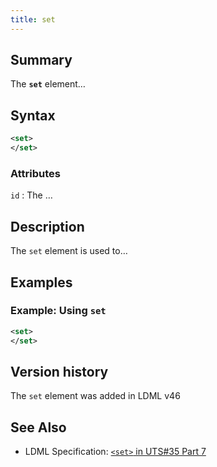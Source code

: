 ```yaml
---
title: set
---
```


## Summary

The **`set`** element…

## Syntax

```xml
<set>
</set>
```

### Attributes

`id`
:   The …

## Description

The `set` element is used to…

## Examples

### Example: Using `set`

```xml
<set>
</set>
```

## Version history

The `set` element was added in LDML v46

<!-- ## See also

- … -->

## See Also

- LDML Specification: [`<set>` in UTS#35 Part 7][tr35-element-set]

[tr35-element-set]: https://www.unicode.org/reports/tr35/tr35-keyboards.html#element-set

